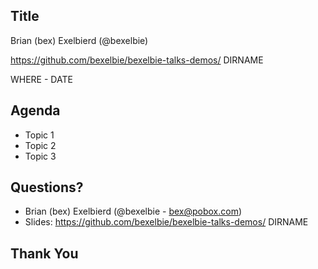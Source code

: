 <!--Meta author:'Brian (bex) Exelbierd'-->
<!--Meta title:Page-Title-->
<!--Meta description:'Describe Me!'-->
<!--Meta theme:solarized-->
<!--Meta history:true-->
<!--Meta width:1280 height:800-->

<!--sec-->
## Title

Brian (bex) Exelbierd (@bexelbie)

https://github.com/bexelbie/bexelbie-talks-demos/ DIRNAME

WHERE - DATE

<!--sec-->
## Agenda

- Topic 1
- Topic 2
- Topic 3

<!--sec-->
## Questions?

- Brian (bex) Exelbierd (@bexelbie - bex@pobox.com)
- Slides: https://github.com/bexelbie/bexelbie-talks-demos/ DIRNAME

## Thank You
